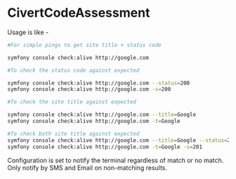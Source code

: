 # CivertCodeAssessment

Usage is like -

```bash
#For simple pings to get site title + status code

symfony console check:alive http://google.com

#To check the status code against expected

symfony console check:alive http://google.com --status=200
symfony console check:alive http://google.com -s=200

#To check the site title against expected

symfony console check:alive http://google.com --title=Google
symfony console check:alive http://google.com -t=Google

#To check both site title against expected
symfony console check:alive http://google.com --title=Google --status=200
symfony console check:alive http://google.com -t=Google -s=201
```

Configuration is set to notify the terminal regardless of match or no match. Only notify by SMS and Email on non-matching results.
